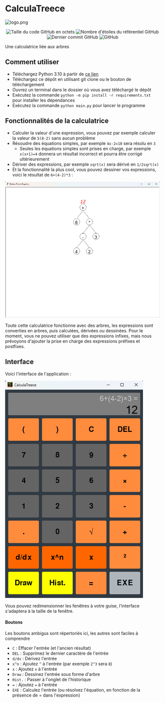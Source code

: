 # CalculaTreece

![logo.png](./logo.png)

<div align="center">
    <img alt="Taille du code GitHub en octets" src="https://img.shields.io/github/languages/code-size/Nanapiou/CalculaTreece">
    <img alt="Nombre d'étoiles du référentiel GitHub" src="https://img.shields.io/github/stars/Nanapiou/CalculaTreece?logo=github&style=plastic">
    <img alt="Dernier commit GitHub" src="https://img.shields.io/github/last-commit/Nanapiou/CalculaTreece?logo=github&style=plastic">
    <img alt="GitHub" src="https://img.shields.io/github/license/Nanapiou/CalculaTreece?style=plastic">
</div>

Une calculatrice liée aux arbres

## Comment utiliser

- Téléchargez Python 3.10 à partir de [ce lien](https://www.python.org/downloads/)
- Téléchargez ce dépôt en utilisant git clone ou le bouton de téléchargement
- Ouvrez un terminal dans le dossier où vous avez téléchargé le dépôt
- Exécutez la commande `python -m pip install -r requirements.txt` pour installer les dépendances
- Exécutez la commande `python main.py` pour lancer le programme

## Fonctionnalités de la calculatrice

- Calculer la valeur d'une expression, vous pouvez par exemple calculer la valeur de `5(8-2)` sans aucun problème
- Résoudre des équations simples, par exemple `4x-2=10` sera résolu en `3`
  - Seules les équations simples sont prises en charge, par exemple `x(x+1)=4` donnera un résultat incorrect et pourra être corrigé ultérieurement
- Dériver des expressions, par exemple `sqrt(x)` sera dérivé en `1/2sqrt(x)`
- Et la fonctionnalité la plus cool, vous pouvez dessiner vos expressions, voici le résultat de `6+(4-2)*3` :

![image.png](./examples/tree.png)

Toute cette calculatrice fonctionne avec des arbres, les expressions sont converties en arbres, puis calculées, dérivées ou dessinées.
Pour le moment, vous ne pouvez utiliser que des expressions infixes, mais nous prévoyons d'ajouter la prise en charge des expressions préfixes et postfixes.

## Interface

Voici l'interface de l'application :

![image.png](./examples/calcul.png)

Vous pouvez redimensionner les fenêtres à votre guise, l'interface s'adaptera à la taille de la fenêtre.

#### Boutons

Les boutons ambigus sont répertoriés ici, les autres sont faciles à comprendre

- `C` : Effacer l'entrée (et l'ancien résultat)
- `DEL` : Supprimez le dernier caractère de l'entrée
- `d/dx` : Dérivez l'entrée
- `x^n` : Ajoutez `^` à l'entrée (par exemple `2^3` sera `8`)
- `x` : Ajoutez `x` à l'entrée
- `Draw` : Dessinez l'entrée sous forme d'arbre
- `Hist.` : Passer à l'onglet de l'historique
- `=` : Ajoutez `=` à l'entrée
- `EXE` : Calculez l'entrée (ou résolvez l'équation, en fonction de la présence de = dans l'expression)